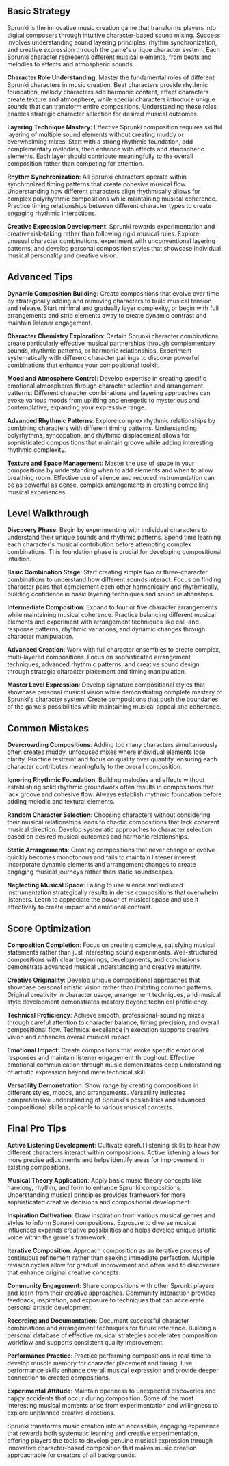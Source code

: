 

## Basic Strategy

Sprunki is the innovative music creation game that transforms players into digital composers through intuitive character-based sound mixing. Success involves understanding sound layering principles, rhythm synchronization, and creative expression through the game's unique character system. Each Sprunki character represents different musical elements, from beats and melodies to effects and atmospheric sounds.

**Character Role Understanding**: Master the fundamental roles of different Sprunki characters in music creation. Beat characters provide rhythmic foundation, melody characters add harmonic content, effect characters create texture and atmosphere, while special characters introduce unique sounds that can transform entire compositions. Understanding these roles enables strategic character selection for desired musical outcomes.

**Layering Technique Mastery**: Effective Sprunki composition requires skillful layering of multiple sound elements without creating muddy or overwhelming mixes. Start with a strong rhythmic foundation, add complementary melodies, then enhance with effects and atmospheric elements. Each layer should contribute meaningfully to the overall composition rather than competing for attention.

**Rhythm Synchronization**: All Sprunki characters operate within synchronized timing patterns that create cohesive musical flow. Understanding how different characters align rhythmically allows for complex polyrhythmic compositions while maintaining musical coherence. Practice timing relationships between different character types to create engaging rhythmic interactions.

**Creative Expression Development**: Sprunki rewards experimentation and creative risk-taking rather than following rigid musical rules. Explore unusual character combinations, experiment with unconventional layering patterns, and develop personal composition styles that showcase individual musical personality and creative vision.

## Advanced Tips

**Dynamic Composition Building**: Create compositions that evolve over time by strategically adding and removing characters to build musical tension and release. Start minimal and gradually layer complexity, or begin with full arrangements and strip elements away to create dynamic contrast and maintain listener engagement.

**Character Chemistry Exploration**: Certain Sprunki character combinations create particularly effective musical partnerships through complementary sounds, rhythmic patterns, or harmonic relationships. Experiment systematically with different character pairings to discover powerful combinations that enhance your compositional toolkit.

**Mood and Atmosphere Control**: Develop expertise in creating specific emotional atmospheres through character selection and arrangement patterns. Different character combinations and layering approaches can evoke various moods from uplifting and energetic to mysterious and contemplative, expanding your expressive range.

**Advanced Rhythmic Patterns**: Explore complex rhythmic relationships by combining characters with different timing patterns. Understanding polyrhythms, syncopation, and rhythmic displacement allows for sophisticated compositions that maintain groove while adding interesting rhythmic complexity.

**Texture and Space Management**: Master the use of space in your compositions by understanding when to add elements and when to allow breathing room. Effective use of silence and reduced instrumentation can be as powerful as dense, complex arrangements in creating compelling musical experiences.

## Level Walkthrough

**Discovery Phase**: Begin by experimenting with individual characters to understand their unique sounds and rhythmic patterns. Spend time learning each character's musical contribution before attempting complex combinations. This foundation phase is crucial for developing compositional intuition.

**Basic Combination Stage**: Start creating simple two or three-character combinations to understand how different sounds interact. Focus on finding character pairs that complement each other harmonically and rhythmically, building confidence in basic layering techniques and sound relationships.

**Intermediate Composition**: Expand to four or five character arrangements while maintaining musical coherence. Practice balancing different musical elements and experiment with arrangement techniques like call-and-response patterns, rhythmic variations, and dynamic changes through character manipulation.

**Advanced Creation**: Work with full character ensembles to create complex, multi-layered compositions. Focus on sophisticated arrangement techniques, advanced rhythmic patterns, and creative sound design through strategic character placement and timing manipulation.

**Master Level Expression**: Develop signature compositional styles that showcase personal musical vision while demonstrating complete mastery of Sprunki's character system. Create compositions that push the boundaries of the game's possibilities while maintaining musical appeal and coherence.

## Common Mistakes

**Overcrowding Compositions**: Adding too many characters simultaneously often creates muddy, unfocused mixes where individual elements lose clarity. Practice restraint and focus on quality over quantity, ensuring each character contributes meaningfully to the overall composition.

**Ignoring Rhythmic Foundation**: Building melodies and effects without establishing solid rhythmic groundwork often results in compositions that lack groove and cohesive flow. Always establish rhythmic foundation before adding melodic and textural elements.

**Random Character Selection**: Choosing characters without considering their musical relationships leads to chaotic compositions that lack coherent musical direction. Develop systematic approaches to character selection based on desired musical outcomes and harmonic relationships.

**Static Arrangements**: Creating compositions that never change or evolve quickly becomes monotonous and fails to maintain listener interest. Incorporate dynamic elements and arrangement changes to create engaging musical journeys rather than static soundscapes.

**Neglecting Musical Space**: Failing to use silence and reduced instrumentation strategically results in dense compositions that overwhelm listeners. Learn to appreciate the power of musical space and use it effectively to create impact and emotional contrast.

## Score Optimization

**Composition Completion**: Focus on creating complete, satisfying musical statements rather than just interesting sound experiments. Well-structured compositions with clear beginnings, developments, and conclusions demonstrate advanced musical understanding and creative maturity.

**Creative Originality**: Develop unique compositional approaches that showcase personal artistic vision rather than imitating common patterns. Original creativity in character usage, arrangement techniques, and musical style development demonstrates mastery beyond technical proficiency.

**Technical Proficiency**: Achieve smooth, professional-sounding mixes through careful attention to character balance, timing precision, and overall compositional flow. Technical excellence in execution supports creative vision and enhances overall musical impact.

**Emotional Impact**: Create compositions that evoke specific emotional responses and maintain listener engagement throughout. Effective emotional communication through music demonstrates deep understanding of artistic expression beyond mere technical skill.

**Versatility Demonstration**: Show range by creating compositions in different styles, moods, and arrangements. Versatility indicates comprehensive understanding of Sprunki's possibilities and advanced compositional skills applicable to various musical contexts.

## Final Pro Tips

**Active Listening Development**: Cultivate careful listening skills to hear how different characters interact within compositions. Active listening allows for more precise adjustments and helps identify areas for improvement in existing compositions.

**Musical Theory Application**: Apply basic music theory concepts like harmony, rhythm, and form to enhance Sprunki compositions. Understanding musical principles provides framework for more sophisticated creative decisions and compositional development.

**Inspiration Cultivation**: Draw inspiration from various musical genres and styles to inform Sprunki compositions. Exposure to diverse musical influences expands creative possibilities and helps develop unique artistic voice within the game's framework.

**Iterative Composition**: Approach composition as an iterative process of continuous refinement rather than seeking immediate perfection. Multiple revision cycles allow for gradual improvement and often lead to discoveries that enhance original creative concepts.

**Community Engagement**: Share compositions with other Sprunki players and learn from their creative approaches. Community interaction provides feedback, inspiration, and exposure to techniques that can accelerate personal artistic development.

**Recording and Documentation**: Document successful character combinations and arrangement techniques for future reference. Building a personal database of effective musical strategies accelerates composition workflow and supports consistent quality improvement.

**Performance Practice**: Practice performing compositions in real-time to develop muscle memory for character placement and timing. Live performance skills enhance overall musical expression and provide deeper connection to created compositions.

**Experimental Attitude**: Maintain openness to unexpected discoveries and happy accidents that occur during composition. Some of the most interesting musical moments arise from experimentation and willingness to explore unplanned creative directions.

Sprunki transforms music creation into an accessible, engaging experience that rewards both systematic learning and creative experimentation, offering players the tools to develop genuine musical expression through innovative character-based composition that makes music creation approachable for creators of all backgrounds.